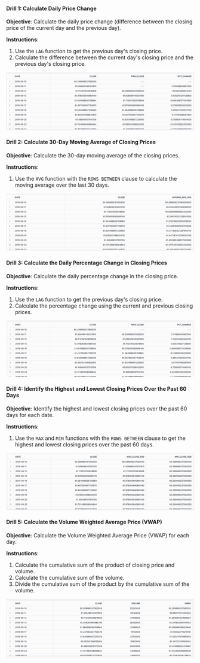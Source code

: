 #### Drill 1: Calculate Daily Price Change

**Objective**: Calculate the daily price change (difference between the closing price of the current day and the previous day).

**Instructions**:

1. Use the `LAG` function to get the previous day's closing price.
2. Calculate the difference between the current day's closing price and the previous day's closing price.

![image-20240710145934164](images/image-20240710145934164.png)



#### Drill 2: Calculate 30-Day Moving Average of Closing Prices

**Objective**: Calculate the 30-day moving average of the closing prices.

**Instructions**:

1. Use the `AVG` function with the `ROWS BETWEEN` clause to calculate the moving average over the last 30 days.

![image-20240710150014299](images/image-20240710150014299.png)



#### Drill 3: Calculate the Daily Percentage Change in Closing Prices

**Objective**: Calculate the daily percentage change in the closing price.

**Instructions**:

1. Use the `LAG` function to get the previous day's closing price.
2. Calculate the percentage change using the current and previous closing prices.



![image-20240710150039229](images/image-20240710150039229.png)

#### Drill 4: Identify the Highest and Lowest Closing Prices Over the Past 60 Days

**Objective**: Identify the highest and lowest closing prices over the past 60 days for each date.

**Instructions**:

1. Use the `MAX` and `MIN` functions with the `ROWS BETWEEN` clause to get the highest and lowest closing prices over the past 60 days.

![image-20240710150107781](images/image-20240710150107781.png)



#### Drill 5: Calculate the Volume Weighted Average Price (VWAP)

**Objective**: Calculate the Volume Weighted Average Price (VWAP) for each day.

**Instructions**:

1. Calculate the cumulative sum of the product of closing price and volume.
2. Calculate the cumulative sum of the volume.
3. Divide the cumulative sum of the product by the cumulative sum of the volume.

![image-20240710150205295](images/image-20240710150205295.png)